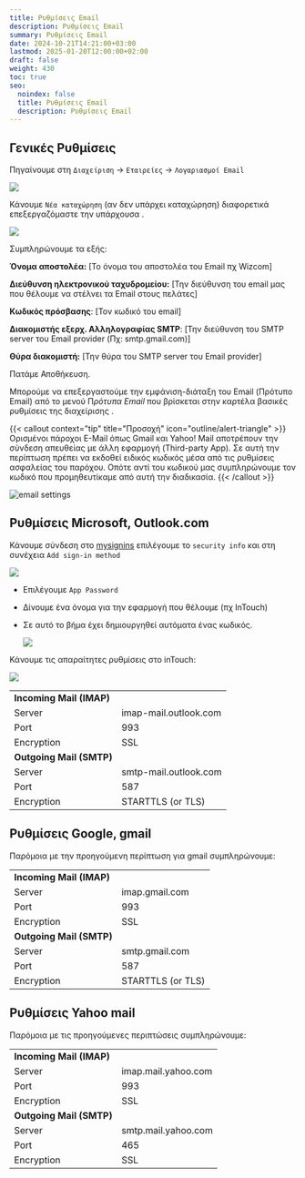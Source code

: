 ```yaml
---
title: Ρυθμίσεις Email
description: Ρυθμίσεις Email
summary: Ρυθμίσεις Email
date: 2024-10-21T14:21:00+03:00
lastmod: 2025-01-20T12:00:00+02:00
draft: false
weight: 430
toc: true
seo:
  noindex: false
  title: Ρυθμίσεις Email
  description: Ρυθμίσεις Email
---
```

## Γενικές Ρυθμίσεις

Πηγαίνουμε στη `Διαχείριση` -> `Εταιρείες` -> `Λογαριασμοί Email`

![](/images/email-01.jpg)

Κάνουμε `Νέα καταχώρηση` (αν δεν υπάρχει καταχώρηση) διαφορετικά επεξεργαζόμαστε την υπάρχουσα . 

![](/images/email-02.jpg)

Συμπληρώνουμε τα εξής:

**Όνομα αποστολέα:** \[Το όνομα του αποστολέα του Email πχ Wizcom]

**Διεύθυνση ηλεκτρονικού ταχυδρομείου:** \[Την διεύθυνση του email μας που θέλουμε να στέλνει τα Email στους πελάτες]

**Κωδικός πρόσβασης**: \[Τον κωδικό του email]

**Διακομιστής εξερχ. Αλληλογραφίας SMTP**: \[Την διεύθυνση του SMTP server του Email provider (Πχ: smtp.gmail.com)]

**Θύρα διακομιστή:** \[Την θύρα του SMTP server του Email provider]

Πατάμε Αποθήκευση.

Μπορούμε να επεξεργαστούμε την εμφάνιση-διάταξη του Email (Πρότυπο Email) από το μενού Π*ρότυπα Email* που βρίσκεται στην καρτέλα βασικές ρυθμίσεις της διαχείρισης .

{{< callout context="tip" title="Προσοχή" icon="outline/alert-triangle" >}}
Ορισμένοι πάροχοι E-Mail όπως Gmail και Yahoo! Mail αποτρέπουν την σύνδεση απευθείας με άλλη εφαρμογή (Third-party App). Σε αυτή την περίπτωση πρέπει να εκδοθεί ειδικός κωδικός μέσα από τις ρυθμίσεις ασφαλείας του παρόχου. Οπότε αντί του κωδικού μας συμπληρώνουμε τον κωδικό που προμηθευτίκαμε από αυτή την διαδικασία.
{{< /callout >}}

![email settings](/images/email.jpg "email settings")

## Ρυθμίσεις  Microsoft, Outlook.com

Κάνουμε σύνδεση στο  [mysignins](https://mysignins.microsoft.com/) επιλέγουμε το `security info` και στη συνέχεια `Add sign-in method`

![](/images/screenshot_2.png)

* Επιλέγουμε `App Password`
* Δίνουμε ένα όνομα για την εφαρμογή που θέλουμε (πχ InTouch)
* Σε αυτό το βήμα έχει δημιουργηθεί αυτόματα ένας κωδικός.

  ![](/images/email-outlook-001.jpg)

Κάνουμε τις απαραίτητες ρυθμίσεις στο inTouch:

![](/images/email-outlook-002.jpg)

|                          |                       |
| ------------------------ | --------------------- |
| **Incoming Mail (IMAP)** |                       |
| Server                   | imap-mail.outlook.com |
| Port                     | 993                   |
| Encryption               | SSL                   |
| **Outgoing Mail (SMTP)** |                       |
| Server                   | smtp-mail.outlook.com |
| Port                     | 587                   |
| Encryption               | STARTTLS (or TLS)     |

## Ρυθμίσεις Google, gmail

Παρόμοια με την προηγούμενη περίπτωση για gmail συμπληρώνουμε:

|                          |                   |
| ------------------------ | ----------------- |
| **Incoming Mail (IMAP)** |                   |
| Server                   | imap.gmail.com    |
| Port                     | 993               |
| Encryption               | SSL               |
| **Outgoing Mail (SMTP)** |                   |
| Server                   | smtp.gmail.com    |
| Port                     | 587               |
| Encryption               | STARTTLS (or TLS) |

## Ρυθμίσεις Yahoo mail

Παρόμοια με τις προηγούμενες περιπτώσεις συμπληρώνουμε:

|                          |                     |
| ------------------------ | ------------------- |
| **Incoming Mail (IMAP)** |                     |
| Server                   | imap.mail.yahoo.com |
| Port                     | 993                 |
| Encryption               | SSL                 |
| **Outgoing Mail (SMTP)** |                     |
| Server                   | smtp.mail.yahoo.com |
| Port                     | 465                 |
| Encryption               | SSL                 |
